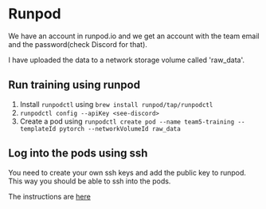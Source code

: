 # Runpod

We have an account in runpod.io and we get an account with the team email and the password(check Discord for that).

I have uploaded the data to a network storage volume called 'raw_data'.

## Run training using runpod

1. Install `runpodctl` using `brew install runpod/tap/runpodctl`
2. `runpodctl config --apiKey <see-discord>`
3. Create a pod using `runpodctl create pod --name team5-training --templateId pytorch --networkVolumeId raw_data`

## Log into the pods using ssh

You need to create your own ssh keys and add the public key to runpod. This way you should be able to ssh into the pods.

The instructions are [here](https://docs.runpod.io/pods/connect-to-a-pod)
